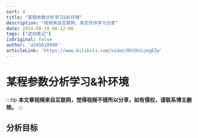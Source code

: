 ```yaml
---
sort: 4
title: "某程参数分析学习&补环境"
description: "视频来自互联网，本文仅作学习分享"
date: 2024-08-19 08:12:08
tags: ["逆向笔记"]
isOriginal: false
author: 'a545618990'
articleLink: 'https://www.bilibili.com/video/BV1hoicegEZw'
---
```


# 某程参数分析学习&补环境

:::tip
**本文章视频来自互联网，觉得视频不错所以分享，如有侵权，请联系博主删除。**
:::


## 分析目标


<ClientOnly><ArtPlayer url='https://cdn.homecloud.komect.com/gateway/share/oss/15b557e0d25406b90ad79d6344b001291e92388a0d43fc075f354880dfcabd00175478fd3d85d996c5f8e532abc4fa54da5c89e4609c7029a1f18390e6629a5224afb61c843c34878a76f239b54eff367cdff9f04b6145454ea071f8eefc81179fc90ee1624b4e5d82977412e53008936560e0cab70800a7fa93e4dad74b501f3b945c1cffeeb48a096cd56185c078893174abd78db7b4cce320a08b51a80e6685d40daf960ac47501e3772b1c033455ce1c75f653e6c3bf4d10ae2becbc1ecc97cf533ed75c6d966bc77834d3449025'/></ClientOnly>
